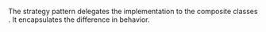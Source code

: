 The strategy pattern delegates the implementation to the composite classes
. It encapsulates the difference in behavior.